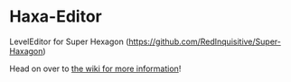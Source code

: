 # Haxa-Editor
LevelEditor for Super Hexagon (https://github.com/RedInquisitive/Super-Haxagon)

Head on over to [the wiki for more information](https://github.com/RedInquisitive/Haxa-Editor/wiki)! 
